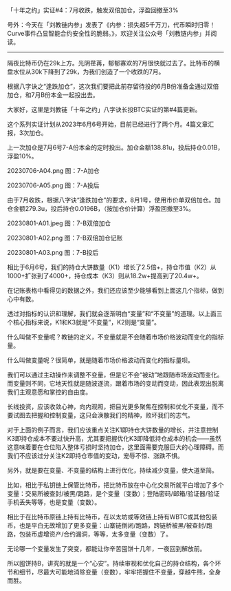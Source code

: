 
「十年之约」实证#4：7月收跌，触发双倍加仓，浮盈回撤至3%


号外：今天在「刘教链内参」发表了《内参：损失超5千万刀，代币瞬时归零！Curve事件凸显智能合约安全性的脆弱。》，欢迎关注公众号「刘教链内参」并阅读。

---

隔夜比特币仍在29k上方。光阴荏苒，郁郁寡欢的7月很快就过去了。比特币的横盘水位从30k下降到了29k，为我们创造了一个收跌的7月。

根据八字诀之“逢跌加仓”，这次我们要把此前存留待投的6月B份准备金通过双倍加仓，和7月B份本金一起投出去。

大家好，这里是刘教链「十年之约」八字诀长投BTC实证的第#4篇更新。

这个系列实证计划从2023年6月6号开始，目前已经进行了两个月。4篇文章汇报，3次加仓。

上一次加仓是7月6号7-A份本金的定时投出。加仓金额138.81u，投后持仓0.01B，浮盈10%。

20230706-A04.png
图：7-A加仓

20230706-A05.png
图：7-A投后

由于7月收跌，根据八字诀“逢跌加仓”的要求，8月1号，使用市价单双倍加仓。加仓金额279.3u，投后持仓0.0196B，（按加仓价计算）浮盈回撤至3%。

20230801-A01.jpeg
图：7-B双倍加仓

20230801-A02.png
图：7-B双倍加仓记账

20230801-A03.png
图：7-B投后

相比于6月6号，我们的持仓大饼数量（K1）增长了2.5倍+，持仓市值（K2）从1000+扩张到了4000+，持仓成本（K3）则从18.2w+提高到了20.4w+。

在记账表格中看得见的数据之外，我们还应该至少能够看到上面这几个指标，做到心中有数。

透过对指标的认识和理解，我们就会逐渐明白“变量”和“不变量”的道理。以上面三个核心指标来说，K1和K3就是“不变量”，K2则是“变量”。

什么叫做不变量呢？教链的定义，不变量就是不会随着市场价格波动而变化的指标量。

什么叫做变量呢？很简单，就是随着市场价格波动而变化的指标量呗。

我们可以通过主动操作来调整不变量，但是它不会“被动”地跟随市场波动而变化。而变量则不同，它地天性就是随波逐流，跟着市场的变动而变动，因此表现出脱离我们主观意愿和掌控的自由度。

长线投资，应该收敛心神，向内观照，把目光更多聚焦在控制和优化不变量，而不要试图去把握和控制变量，这只会涣散我们的精神，败坏我们的志气。

对于上面的例子而言，我们应该重点关注K1即持仓大饼数量的增长，并注意控制K3即持仓成本不要过快升高，尤其要把握优化K3即降低持仓成本的机会——虽然这意味着要在仓位陷入整体亏损时坚持加仓，这里面需要克服巨大的心理障碍。而我们不应该过分关注K2即持仓市值的变动，宠辱不惊、涨跌不惧。

另外，就是要在变量、不变量的结构上进行优化，持续减少变量，使大道至简。

比如，相比于私钥链上保管比特币，把比特币放在中心化交易所就平白增加了多个变量：交易所被查封/被黑/跑路，是个变量（变数）；登陆密码/邮箱/验证器/验证手机丢失等等，也是变量（变数）。

相比于在比特币原链上持有比特币，在以太坊或等效链上持有WBTC或其他包装币，也是平白无故增加了更多变量：山寨链倒闭/跑路，跨链桥被黑/被查封/跑路，包装币虚增资产/合约漏洞，等等，太多变量（变数）了。

无论哪一个变量发生了突变，都能让你辛苦囤饼十几年，一夜回到解放前。

所以囤饼持B，讲究的就是一个“心安”。持续审视和优化自己的持仓结构，各个环节和细节，尽最大可能地消除变量（变数），牢牢把握住不变量，穿越牛熊，全身而胜。

